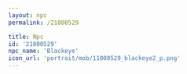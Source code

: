 ```yaml
---
layout: npc
permalink: /21800529

title: Npc
id: '21800529'
npc_name: 'Blackeye'
icon_url: 'portrait/mob/11000529_blackeye2_p.png'
---
```

